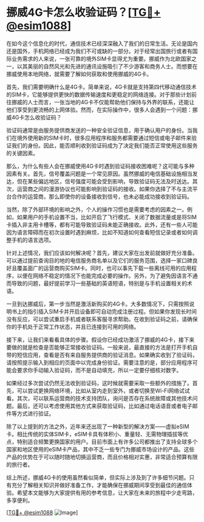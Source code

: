 # 挪威4G卡怎么收验证码？[[TG💪+ @esim1088](https://t.me/s/esim1088)]

在如今这个信息化的时代，通信技术已经深深融入了我们的日常生活。无论是国内还是国外，手机网络已经成为我们不可或缺的一部分。对于经常出国旅行或者有国际业务需求的人来说，一张可靠的境外SIM卡显得尤为重要。挪威作为北欧国家之一，以其美丽的自然风光和先进的通讯设施吸引了不少游客和商务人士。而想要在挪威使用本地网络，就需要了解如何获取和使用挪威的4G卡。

首先，我们需要明确什么是4G卡。简单来说，4G卡就是支持第四代移动通信技术的SIM卡，它能够提供更快的数据传输速度和更稳定的网络连接。对于那些计划前往挪威的人士而言，一张当地的4G卡不仅能帮助他们保持与外界的联系，还能让他们享受到更流畅的上网体验。然而，在实际操作中，很多人会遇到一个问题：挪威4G卡怎么收验证码？

验证码通常是由服务提供商发送的一种安全验证信息，用于确认用户的身份。当我们在境外使用新的SIM卡时，很多应用程序和服务都需要通过短信或电子邮件来验证我们的身份。因此，能否顺利收到验证码成为了决定我们能否正常使用这些服务的关键因素。

那么，为什么有些人会在挪威使用4G卡时遇到验证码接收困难呢？这可能与多种因素有关。首先，信号覆盖问题是一个常见原因。虽然挪威的电信基础设施相当发达，但在某些偏远地区，信号强度可能会受到影响，导致验证码无法及时送达。其次，运营商之间的漫游协议也可能影响到验证码的接收。如果你选择了不与主流平台合作的运营商，那么即使你的设备接收到信号，也未必能成功接收到验证码。

当然，除了外部环境的影响之外，个人的操作习惯也是需要考虑的因素之一。例如，如果用户的手机设置不当，比如开启了飞行模式、关闭了数据流量或是将SIM卡插入非主用卡槽等，都有可能导致验证码未能正确接收。此外，还有一些人可能因为语言障碍而在初次设置时遇到麻烦，比如不知道如何查看短信记录或者如何调整手机的语言选项。

针对上述情况，我们应该如何解决呢？首先，建议大家在出发前就做好充分准备。可以通过提前查询目的地的电信服务商名单以及它们的服务范围，选择一家口碑良好且覆盖面广的运营商购买SIM卡。同时，也可以事先下载一些离线可用的应用程序，以便在网络不稳定的情况下也能完成必要的操作。另外，为了避免因语言不通而导致的问题，最好提前学习一些基础的英语短语，特别是与手机设置相关的术语。

一旦到达挪威后，第一步当然是激活新购买的4G卡。大多数情况下，只需按照说明书上的指引插入SIM卡并开启设备即可自动完成注册过程。但如果你发现长时间没有反应，可以尝试重启手机或者联系客服寻求帮助。在收到验证码之前，请确保你的手机处于正常工作状态，并且已连接到可用的网络。

接下来，让我们来看看具体的步骤。假设你已经成功激活了挪威的4G卡，接下来要做的就是检查是否能够正常接收验证码。一般来说，最直接的方法是打开手机自带的短信应用，查看是否有来自服务提供商的验证消息。如果确实收到了验证码，请按照提示输入到相应的页面中以完成身份验证。需要注意的是，部分应用程序可能会要求你手动输入验证码，而不是自动填充，所以一定要仔细核对数字。

如果经过多次尝试仍然无法收到验证码，这时候就需要采取一些额外的措施了。首先，可以尝试更换网络环境，比如从室内走到室外，或者切换至Wi-Fi网络试试看。其次，可以联系运营商的技术支持团队，询问是否存在系统故障或其他技术问题。最后，还可以考虑使用其他方式来获取验证码，比如通过电话语音或者电子邮件等方式进行验证。

除了以上提到的方法之外，近年来还出现了一种新型的解决方案——虚拟eSIM卡。相比传统的实体SIM卡，eSIM卡具有体积小、重量轻、无需物理插拔等优点，特别适合频繁更换国家的用户。目前市面上有许多公司都推出了支持全球多个国家和地区使用的eSIM卡产品，其中不乏一些专门为挪威市场设计的产品。这些产品的优势在于可以随时随地切换运营商，而且价格相对实惠，非常适合预算有限的旅行者。

综上所述，挪威4G卡的使用虽然看似简单，但实际上涉及到了许多细节问题。只有充分了解相关知识并做好准备工作，才能确保在挪威期间享受到最佳的通信体验。希望本文能够为大家提供有用的参考信息，让大家在未来的旅程中少走弯路，多享便利。

[[TG💪+ @esim1088](https://t.me/s/esim1088) ![Image](https://i.postimg.cc/4NQfJmqS/Snipaste-2025-05-13-00-14-12.png)]